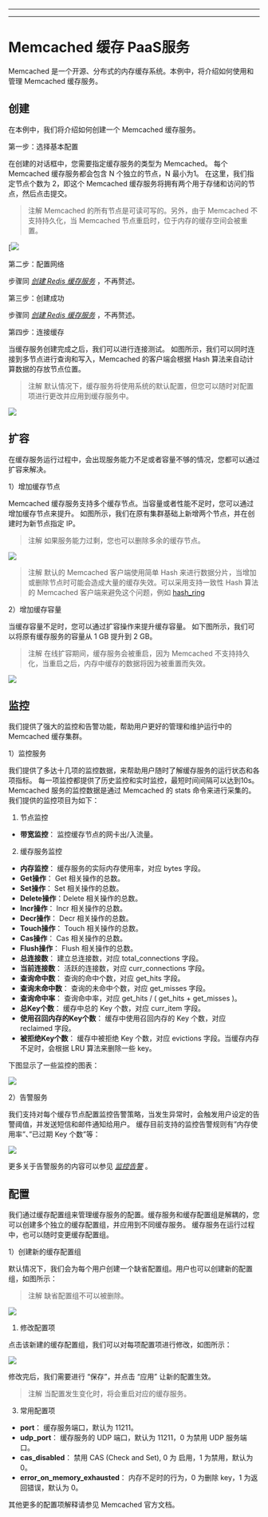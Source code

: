 ---
------

# Memcached 缓存 PaaS服务

Memcached 是一个开源、分布式的内存缓存系统。本例中，将介绍如何使用和管理 Memcached 缓存服务。

## 创建

在本例中，我们将介绍如何创建一个 Memcached 缓存服务。

第一步：选择基本配置

在创建的对话框中，您需要指定缓存服务的类型为 Memcached。 每个 Memcached 缓存服务都会包含 N 个独立的节点，N 最小为1。 在这里，我们指定节点个数为 2，即这个 Memcached 缓存服务将拥有两个用于存储和访问的节点，然后点击提交。

> 注解
> Memcached 的所有节点是可读可写的。另外，由于 Memcached 不支持持久化，当 Memcached 节点重启时，位于内存的缓存空间会被重置。



[![](../_images/create_memcached.png)

第二步：配置网络

步骤同 [_创建 Redis 缓存服务_](#create-redis) ，不再赘述。

第三步：创建成功

步骤同 [_创建 Redis 缓存服务_](#create-redis) ，不再赘述。

第四步：连接缓存



当缓存服务创建完成之后，我们可以进行连接测试。 如图所示，我们可以同时连接到多节点进行查询和写入，Memcached 的客户端会根据 Hash 算法来自动计算数据的存放节点位置。



> 注解
> 默认情况下，缓存服务将使用系统的默认配置，但您可以随时对配置项进行更改并应用到缓存服务中。



![](../_images/create_memcached_connect.png)

## 扩容

在缓存服务运行过程中，会出现服务能力不足或者容量不够的情况，您都可以通过扩容来解决。

1）增加缓存节点

Memcached 缓存服务支持多个缓存节点。当容量或者性能不足时，您可以通过增加缓存节点来提升。 如图所示，我们在原有集群基础上新增两个节点，并在创建时为新节点指定 IP。

> 注解
> 如果服务能力过剩，您也可以删除多余的缓存节点。

![](../_images/add_cache_nodes.png)



> 注解
> 默认的 Memcached 客户端使用简单 Hash 来进行数据分片，当增加或删除节点时可能会造成大量的缓存失效。可以采用支持一致性 Hash 算法的 Memcached 客户端来避免这个问题，例如 [hash_ring](https://pypi.python.org/pypi/hash_ring)





2）增加缓存容量

当缓存容量不足时，您可以通过扩容操作来提升缓存容量。 如下图所示，我们可以将原有缓存服务的容量从 1 GB 提升到 2 GB。

> 注解
> 在线扩容期间，缓存服务会被重启，因为 Memcached 不支持持久化，当重启之后，内存中缓存的数据将因为被重置而失效。



![](../_images/resize_cache.png)

## 监控

我们提供了强大的监控和告警功能，帮助用户更好的管理和维护运行中的 Memcached 缓存集群。

1）监控服务



我们提供了多达十几项的监控数据，来帮助用户随时了解缓存服务的运行状态和各项指标。 每一项监控都提供了历史监控和实时监控，最短时间间隔可以达到10s。 Memcached 服务的监控数据是通过 Memcached 的 stats 命令来进行采集的。 我们提供的监控项目为如下：

1. 节点监控

- **带宽监控**： 监控缓存节点的网卡出/入流量。

2. 缓存服务监控

- **内存监控**： 缓存服务的实际内存使用率，对应 bytes 字段。
- **Get操作**： Get 相关操作的总数。
- **Set操作**： Set 相关操作的总数。
- **Delete操作**：Delete 相关操作的总数。
- **Incr操作**： Incr 相关操作的总数。
- **Decr操作**： Decr 相关操作的总数。
- **Touch操作**： Touch 相关操作的总数。
- **Cas操作**： Cas 相关操作的总数。
- **Flush操作**： Flush 相关操作的总数。
- **总连接数**： 建立总连接数，对应 total_connections 字段。
- **当前连接数**： 活跃的连接数，对应 curr_connections 字段。
- **查询命中数**： 查询的命中个数，对应 get_hits 字段。
- **查询未命中数**： 查询的未命中个数，对应 get_misses 字段。
- **查询命中率**： 查询命中率，对应 get_hits / ( get_hits + get_misses )。
- **总Key个数**： 缓存中总的 Key 个数，对应 curr_item 字段。
- **使用召回内存的Key个数**： 缓存中使用召回内存的 Key 个数，对应 reclaimed 字段。
- **被拒绝Key个数**： 缓存中被拒绝 Key 个数，对应 evictions 字段。当缓存内存不足时，会根据 LRU 算法来删除一些 key。

下图显示了一些监控的图表：

![](../_images/cache_monitor_memcached_all.png)

2）告警服务



我们支持对每个缓存节点配置监控告警策略，当发生异常时，会触发用户设定的告警阈值，并发送短信和邮件通知给用户。 缓存目前支持的监控告警规则有”内存使用率”、”已过期 Key 个数”等：

![](../_images/cache_alarm_memcached.png)

更多关于告警服务的内容可以参见 [_监控告警_](https://docs.qingcloud.com/product/operation/alarm) 。



## 配置

我们通过缓存配置组来管理缓存服务的配置。缓存服务和缓存配置组是解耦的，您可以创建多个独立的缓存配置组，并应用到不同缓存服务。 缓存服务在运行过程中，也可以随时变更缓存配置组。

1）创建新的缓存配置组



默认情况下，我们会为每个用户创建一个缺省配置组。用户也可以创建新的配置组，如图所示：



> 注解
> 缺省配置组不可以被删除。



![](../_images/create_cache_parameter_group_memcached.png)

1. 修改配置项



点击该新建的缓存配置组，我们可以对每项配置项进行修改，如图所示：

![](../_images/cache_parameters_memcached.png)

修改完后，我们需要进行 “保存”，并点击 “应用” 让新的配置生效。

> 注解
> 当配置发生变化时，将会重启对应的缓存服务。

3. 常用配置项

- **port**： 缓存服务端口，默认为 11211。
- **udp_port**： 缓存服务的 UDP 端口，默认为 11211，0 为禁用 UDP 服务端口。
- **cas_disabled**： 禁用 CAS (Check and Set), 0 为 启用，1 为禁用，默认为 0。
- **error_on_memory_exhausted**： 内存不足时的行为，0 为删除 key，1 为返回错误，默认为 0。

其他更多的配置项解释请参见 Memcached 官方文档。